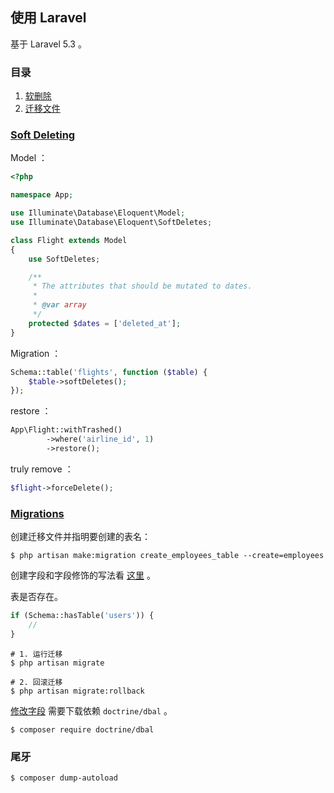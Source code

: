 ## 使用 Laravel

基于 Laravel 5.3 。

### 目录

1. [软删除](#soft-deleting)
2. [迁移文件](##migrations)

### [Soft Deleting](https://laravel.com/docs/5.3/eloquent#soft-deleting)

Model ：

```php
<?php

namespace App;

use Illuminate\Database\Eloquent\Model;
use Illuminate\Database\Eloquent\SoftDeletes;

class Flight extends Model
{
    use SoftDeletes;

    /**
     * The attributes that should be mutated to dates.
     *
     * @var array
     */
    protected $dates = ['deleted_at'];
}
```

Migration ：

```php
Schema::table('flights', function ($table) {
    $table->softDeletes();
});
```

restore ：

```php
App\Flight::withTrashed()
        ->where('airline_id', 1)
        ->restore();
```

truly remove ：

```php
$flight->forceDelete();
```

### [Migrations](https://laravel.com/docs/5.3/migrations#columns)

创建迁移文件并指明要创建的表名：

```
$ php artisan make:migration create_employees_table --create=employees
```

创建字段和字段修饰的写法看 [这里](https://laravel-china.org/docs/5.3/migrations#columns) 。

表是否存在。

```php
if (Schema::hasTable('users')) {
    //
}
```

```
# 1. 运行迁移
$ php artisan migrate

# 2. 回滚迁移
$ php artisan migrate:rollback
```

[修改字段](https://laravel-china.org/docs/5.3/migrations#modifying-columns) 需要下载依赖 `doctrine/dbal` 。

```
$ composer require doctrine/dbal
```

### 尾牙

```
$ composer dump-autoload
```